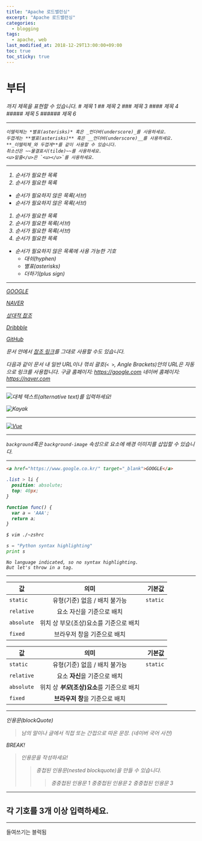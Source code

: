 ```yaml
---
title: "Apache 로드밸런싱"
excerpt: "Apache 로드밸런싱"
categories:
  - blogging
tags:
  - apache, web
last_modified_at: 2018-12-29T13:00:00+09:00
toc: true
toc_sticky: true
---
```


<h1>부터 <h6>까지 제목을 표현할 수 있습니다.
# 제목 1
## 제목 2
### 제목 3
#### 제목 4
##### 제목 5
###### 제목 6

-----------------------
```
이텔릭체는 *별표(asterisks)* 혹은 _언더바(underscore)_를 사용하세요.
두껍게는 **별표(asterisks)** 혹은 __언더바(underscore)__를 사용하세요.
**_이텔릭체_와 두껍게**를 같이 사용할 수 있습니다.
취소선은 ~~물결표시(tilde)~~를 사용하세요.
<u>밑줄</u>은 `<u></u>`를 사용하세요.
```
-----------------

1. 순서가 필요한 목록
1. 순서가 필요한 목록
  - 순서가 필요하지 않은 목록(서브)
  - 순서가 필요하지 않은 목록(서브)
1. 순서가 필요한 목록
  1. 순서가 필요한 목록(서브)
  1. 순서가 필요한 목록(서브)
1. 순서가 필요한 목록

- 순서가 필요하지 않은 목록에 사용 가능한 기호
  - 대쉬(hyphen)
  * 별표(asterisks)
  + 더하기(plus sign)

--------------------

  [GOOGLE](https://google.com)

  [NAVER](https://naver.com "링크 설명(title)을 작성하세요.")

  [상대적 참조](../users/login)

  [Dribbble][Dribbble link]

  [GitHub][1]

  문서 안에서 [참조 링크]를 그대로 사용할 수도 있습니다.

  다음과 같이 문서 내 일반 URL이나 꺾쇠 괄호(`< >`, Angle Brackets)안의 URL은 자동으로 링크를 사용합니다.
  구글 홈페이지: https://google.com
  네이버 홈페이지: <https://naver.com>

  [Dribbble link]: https://dribbble.com
  [1]: https://github.com
  [참조 링크]: https://naver.com "네이버로 이동합니다!"

--------------------------------

![대체 텍스트(alternative text)를 입력하세요!](http://www.gstatic.com/webp/gallery/5.jpg "링크 설명(title)을 작성하세요.")

![Kayak][logo]

[logo]: http://www.gstatic.com/webp/gallery/2.jpg "To go kayaking."



---------------
[![Vue](/images/vue.png)](https://kr.vuejs.org/)

--------------------
`background`혹은 `background-image` 속성으로 요소에 배경 이미지를 삽입할 수 있습니다.


-------------------------------
```html
<a href="https://www.google.co.kr/" target="_blank">GOOGLE</a>
```

```css
.list > li {
  position: absolute;
  top: 40px;
}
```

```javascript
function func() {
  var a = 'AAA';
  return a;
}
```

```bash
$ vim ./~zshrc
```

```python
s = "Python syntax highlighting"
print s
```

```
No language indicated, so no syntax highlighting.
But let's throw in a tag.
```
---------------------------

| 값 | 의미 | 기본값 |
|---|:---:|---:|
| `static` | 유형(기준) 없음 / 배치 불가능 | `static` |
| `relative` | 요소 자신을 기준으로 배치 |  |
| `absolute` | 위치 상 부모(조상)요소를 기준으로 배치 |  |
| `fixed` | 브라우저 창을 기준으로 배치 |  |

값 | 의미 | 기본값
---|:---:|---:
`static` | 유형(기준) 없음 / 배치 불가능 | `static`
`relative` | 요소 **자신**을 기준으로 배치 |
`absolute` | 위치 상 **_부모_(조상)요소**를 기준으로 배치 |
`fixed` | **브라우저 창**을 기준으로 배치 |

------------------------------------
인용문(blockQuote)

> 남의 말이나 글에서 직접 또는 간접으로 따온 문장.
> _(네이버 국어 사전)_

BREAK!

> 인용문을 작성하세요!
>> 중첩된 인용문(nested blockquote)을 만들 수 있습니다.
>>> 중중첩된 인용문 1
>>> 중중첩된 인용문 2
>>> 중중첩된 인용문 3

-------------------------------
각 기호를 3개 이상 입력하세요.
---


------------------------
들여쓰기는 블럭됨

